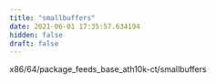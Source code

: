 ```yaml
---
title: "smallbuffers"
date: 2021-06-01 17:35:57.634194
hidden: false
draft: false
---
```


x86/64/package_feeds_base_ath10k-ct/smallbuffers

